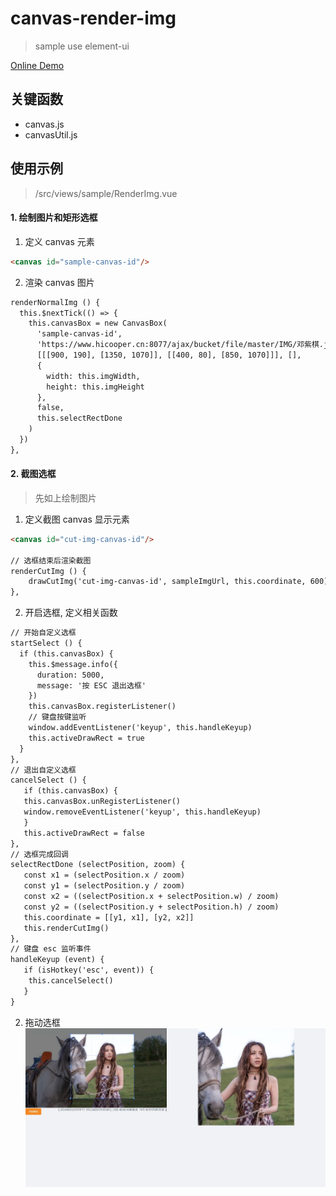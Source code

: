 # canvas-render-img
> sample use element-ui

[Online Demo](https://hicooper.github.io/canvas-render-img)

## 关键函数
- canvas.js
- canvasUtil.js

## 使用示例
> /src/views/sample/RenderImg.vue

#### 1. 绘制图片和矩形选框

1. 定义 canvas 元素

````html
<canvas id="sample-canvas-id"/>
````

2. 渲染 canvas 图片

````html
renderNormalImg () {
  this.$nextTick(() => {
    this.canvasBox = new CanvasBox(
      'sample-canvas-id',
      'https://www.hicooper.cn:8077/ajax/bucket/file/master/IMG/邓紫棋.jpg',
      [[[900, 190], [1350, 1070]], [[400, 80], [850, 1070]]], [],
      {
        width: this.imgWidth,
        height: this.imgHeight
      },
      false,
      this.selectRectDone
    )
  })
},
````

#### 2. 截图选框
> 先如上绘制图片
1. 定义截图 canvas 显示元素

````html
<canvas id="cut-img-canvas-id"/>

// 选框结束后渲染截图
renderCutImg () {
    drawCutImg('cut-img-canvas-id', sampleImgUrl, this.coordinate, 600)
},
````

2. 开启选框, 定义相关函数
````html
// 开始自定义选框
startSelect () {
  if (this.canvasBox) {
    this.$message.info({
      duration: 5000,
      message: '按 ESC 退出选框'
    })
    this.canvasBox.registerListener()
    // 键盘按键监听
    window.addEventListener('keyup', this.handleKeyup)
    this.activeDrawRect = true
  }
},
// 退出自定义选框
cancelSelect () {
   if (this.canvasBox) {
   this.canvasBox.unRegisterListener()
   window.removeEventListener('keyup', this.handleKeyup)
   }
   this.activeDrawRect = false
},
// 选框完成回调
selectRectDone (selectPosition, zoom) {
   const x1 = (selectPosition.x / zoom)
   const y1 = (selectPosition.y / zoom)
   const x2 = ((selectPosition.x + selectPosition.w) / zoom)
   const y2 = ((selectPosition.y + selectPosition.h) / zoom)
   this.coordinate = [[y1, x1], [y2, x2]]
   this.renderCutImg()
},
// 键盘 esc 监听事件
handleKeyup (event) {
   if (isHotkey('esc', event)) {
    this.cancelSelect()
   }
}
````


2. 拖动选框
   ![示例](docs/img.jpg)





